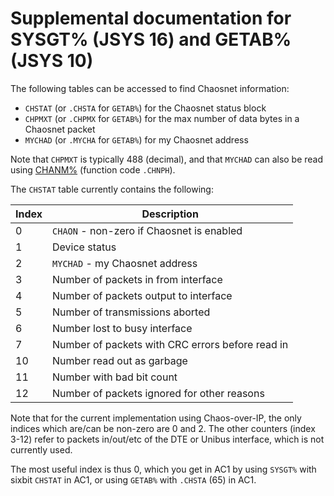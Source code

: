 # Supplemental documentation for SYSGT% (JSYS 16) and GETAB% (JSYS 10)

The following tables can be accessed to find Chaosnet information:

  - `CHSTAT` (or `.CHSTA` for `GETAB%`) for the Chaosnet status block
  - `CHPMXT` (or `.CHPMX` for `GETAB%`) for the max number of data bytes in a Chaosnet packet
  - `MYCHAD` (or `.MYCHA` for `GETAB%`) for my Chaosnet address

Note that `CHPMXT` is typically 488 (decimal), and that `MYCHAD` can also be read using [CHANM%](CHANM.md) (function code `.CHNPH`).

The `CHSTAT` table currently contains the following:

| Index | Description |
| --- | --- |
| 0 | `CHAON` - non-zero if Chaosnet is enabled |
| 1 | Device status |
| 2 | `MYCHAD` - my Chaosnet address |
| 3 | Number of packets in from interface |
| 4 | Number of packets output to interface |
| 5 | Number of transmissions aborted |
| 6 | Number lost to busy interface |
| 7 | Number of packets with CRC errors before read in |
| 10 | Number read out as garbage |
| 11 | Number with bad bit count |
| 12 | Number of packets ignored for other reasons |

Note that for the current implementation using Chaos-over-IP, the only indices which are/can be non-zero are 0 and 2. The other counters (index 3-12) refer to packets in/out/etc of the DTE or Unibus interface, which is not currently used.

The most useful index is thus 0, which you get in AC1 by using `SYSGT%` with sixbit `CHSTAT` in AC1, or using `GETAB%` with `.CHSTA` (65) in AC1. 
